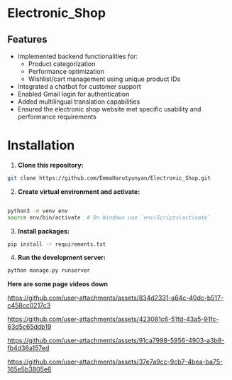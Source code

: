 # Electronic_Shop

## Features

- Implemented backend functionalities for:
  - Product categorization
  - Performance optimization
  - Wishlist/cart management using unique product IDs
- Integrated a chatbot for customer support
- Enabled Gmail login for authentication
- Added multilingual translation capabilities
- Ensured the electronic shop website met specific usability and performance requirements


# Installation
1. **Clone this repository:**
```bash
git clone https://github.com/EmmaHarutyunyan/Electronic_Shop.git

```

2. **Create virtual environment and activate:**
```bash

python3 -m venv env
source env/bin/activate  # On Windows use `env\Scripts\activate`
```

3. **Install packages:**
```bash
pip install -r requirements.txt
```

4. **Run the development server:**
```bash
python manage.py runserver
```

**Here are some page videos down**

https://github.com/user-attachments/assets/834d2331-a64c-40dc-b517-c458cc0217c3


https://github.com/user-attachments/assets/423081c6-51fd-43a5-91fc-63d5c65ddb19


https://github.com/user-attachments/assets/91ca7998-5956-4903-a3b8-fb4d36a157ed


https://github.com/user-attachments/assets/37e7a9cc-9cb7-4bea-ba75-165e5b3805e6
